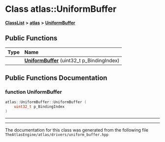 

# Class atlas::UniformBuffer



[**ClassList**](annotated.md) **>** [**atlas**](namespaceatlas.md) **>** [**UniformBuffer**](classatlas_1_1UniformBuffer.md)










































## Public Functions

| Type | Name |
| ---: | :--- |
|   | [**UniformBuffer**](#function-uniformbuffer) (uint32\_t p\_BindingIndex) <br> |




























## Public Functions Documentation




### function UniformBuffer 

```C++
atlas::UniformBuffer::UniformBuffer (
    uint32_t p_BindingIndex
) 
```




<hr>

------------------------------
The documentation for this class was generated from the following file `TheAtlasEngine/atlas/drivers/uniform_buffer.hpp`

